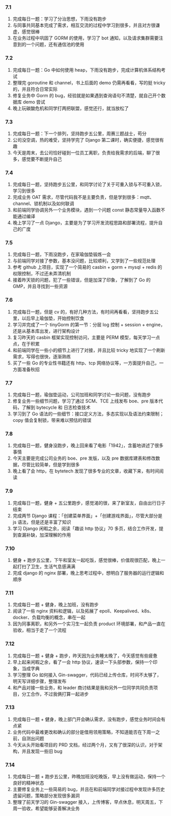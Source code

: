 ### 7.1

1. 完成每日一题：学习了分治思想，下雨没有跑步
2. 与同事共同基本完成了需求，相互交流的过程中学习到很多，并且对方很谦虚，感觉很棒
3. 在业务过程中巩固了 GORM 的使用，学习了 bot 通知，以及请求集群需要注意到的一个问题，还有通信池的使用

### 7.2

1. 完成每日一题：Go 中如何使用 heap，下雨没有跑步，完成计算机体系结构考试
2. 整理完 goroutine 和 channel，书上后面的 demo 仍需再看看，写的挺 tricky 的，并且符合日常实际
3. 修复业务中 Gorm 的 bug，经验就是如果遇到查询语句不清楚，就自己开个数据库 demo 尝试
4. 晚上玩碳酸危机和同学打两把联盟，感觉还行，就当放松了

### 7.3

1. 完成每日一题：下一个排列，坚持跑步五公里，周赛三题战士，苟分
2. 公司没空调，热的难受，坚持学完了 Django 第二课时，确实便捷，感觉很有趣
3. 今天是周末，去公司恰好碰到一位员工离职，负责给我需求的后端，聊了很多，感觉要不断提升自己

### 7.4

1. 完成每日一题，坚持跑步五公里，和同学讨论了关于可重入锁与不可重入锁，学习到很多
2. 完成业务 OAT 需求，尽管代码我不是主要负责，但是学到很多：mqtt、channel、锁机制以及如何联调
3. 和前端同学协调另外一个业务模块，遇到一个问题 const 静态常量导入函数不能通过编译
4. 晚上学习了一点 Django，主要是为了学习开发流程思路和部署流程，提升自己的广度

### 7.5

1. 完成每日一题，下雨没跑步，在家瑜伽垫锻炼一会
2. 与前端同学对接了参数，基本没问题，比较顺利，又学到了一些规范处理
3. 参考 github 上项目，实现了一个简易的 casbin + gorm + mysql + redis 的权限控制，不过还未弄清机制
4. 接着昨天锁的问题，犯了一些错误，但是加深了印象，了解到了 Go 的 GMP，并且寻找到一些资源

### 7.6

1. 完成每日一题，但是 cv 的，有好几种方法，有时间再看看，坚持跑步五公里，以后早上瑜伽垫，开始控制饮食
2. 学习并完成了一个 tinyGorm 的第一节：分层 log 控制 + session + engine，还是从基本库出发，进行架构设计
3. 复习昨天的 casbin 框架实现控制访问，主要是 PERM 模型，每天学习一点点，在于积累
4. 和前端同学在一些小的细节上进行了对接，并且比较 tricky 地实现了一个刷新需求，写得也很快，逐渐熟练
5. 买了一些 Go 的专业性书籍还有 http、tcp 网络协议等，一方面提升自己，一方面准备秋招

### 7.7

1. 完成每日一题，瑜伽垫运动，公司加班和同学讨论一些问题，没有跑步
2. 修复业务一些细节问题，学习了通过 SCM、TCE 上线发布 boe、pre 版本代码，了解到 bytecycle 和 日志检查技术
3. 学习到了 Go 语法的一些细节：接口定义方法，多态实现以及语法约束限制；copy 值会复制锁，带来难以预估的错误

### 7.8

1. 完成每日一题，健身没跑步，晚上回来看了电影「1942」，含蓄地讲述了很多事情
2. 今天主要是完成公司业务的 boe、pre 发版，以及 pre 数据库建表和修改数据，尽管比较简单，但是学到很多
3. 晚上看了会 http，在 bytetech 发现了很多专业的文章，收藏下来，有时间阅读

### 7.9

1. 完成每日一题，健身 + 五公里跑步，感觉渴的很，来了新室友，自由出行日子结束
2. 完成两节 Django 课程：「创建菜单界面」+「创建游戏界面」，尽管大部分是 js 语法，但是还是丰富了知识
3. 学习 Django 闲暇之余，阅读「趣谈 http 协议」70 多页，结合工作开发，提到查漏补缺，加深理解的作用

### 7.10

1. 健身 + 跑步五公里，下午和室友一起吃饭，感觉很棒，价值观很匹配，晚上一起打扫了卫生，生活气息感满满
2. 完成 django 的 nginx 部署，晚上思考过程中，想明白了服务器的运行逻辑和顺序

### 7.11

1. 完成每日一题 + 健身，晚上加班，没有跑步
2. 阅读了一些 nginx 资料和逻辑，以及拓展了 epoll、Keepalived、k8s、docker、负载均衡的概念，串在一起
3. 因为同事离职，和另外一个实习生一起负责 product 环境部署，和产品一直在验收，相当于走了一个流程

### 7.12

1. 完成每日一题 + 健身 + 跑步，昨天因为业务睡太晚了，今天感觉有些疲惫
2. 早上起来闲暇之余，看了一会 http 协议，速读一下头部参数，保持一个印象，当成字典
3. 学习整理 Go 如何接入 Gin-swagger，代码已经上传仓库，时间不太够了，明天写详细步骤，整理发布
4. 和产品对接一些业务，和 leader 商讨结果是我和另外一位同学共同负责项目，分工合作，不过我俩打算一起进步

### 7.13

1. 完成每日一题 + 健身，晚上部门开会确认需求，没有跑步，感觉业务时间会有点紧
2. 业务代码中最难更改和确认的部分是借用领用策略，不知道能否在下周一之前，自测出问题
3. 今天从头开始看项目的 PRD 文档，经过两个月，又有了很深的认识，对于架构，并且发现一些旧 bug

### 7.14

1. 完成每日一题 + 跑步五公里，昨晚加班没吃晚饭，早上没有做运动，保持一个良好的精神状态
2. 主要修复业务上一些简易的 bug，并且在和前端同学对接过程中发现许多历史遗留问题，策略部分发现很多漏洞
3. 整理了前天学习的 Gin-swagger 接入，上传博客，早点休息，明天周五，下周一验收，希望能够妥善解决业务

